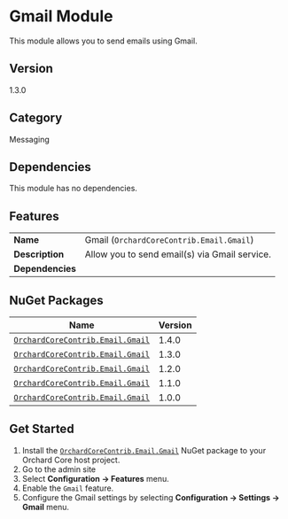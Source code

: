 # Gmail Module

This module allows you to send emails using Gmail.

## Version

1.3.0

## Category

Messaging

## Dependencies

This module has no dependencies.

## Features

|                  |                                               |
|------------------|-----------------------------------------------|
| **Name**         | Gmail (`OrchardCoreContrib.Email.Gmail`)      |
| **Description**  | Allow you to send email(s) via Gmail service. |
| **Dependencies** |                                               |

## NuGet Packages

| Name                                                                                                    | Version |
|---------------------------------------------------------------------------------------------------------|---------|
| [`OrchardCoreContrib.Email.Gmail`](https://www.nuget.org/packages/OrchardCoreContrib.Email.Gmail/1.4.0) | 1.4.0   |
| [`OrchardCoreContrib.Email.Gmail`](https://www.nuget.org/packages/OrchardCoreContrib.Email.Gmail/1.3.0) | 1.3.0   |
| [`OrchardCoreContrib.Email.Gmail`](https://www.nuget.org/packages/OrchardCoreContrib.Email.Gmail/1.2.0) | 1.2.0   |
| [`OrchardCoreContrib.Email.Gmail`](https://www.nuget.org/packages/OrchardCoreContrib.Email.Gmail/1.1.0) | 1.1.0   |
| [`OrchardCoreContrib.Email.Gmail`](https://www.nuget.org/packages/OrchardCoreContrib.Email.Gmail/1.0.0) | 1.0.0   |

## Get Started

1. Install the [`OrchardCoreContrib.Email.Gmail`](https://www.nuget.org/packages/OrchardCoreContrib.Email.Gmail/) NuGet package to your Orchard Core host project.
2. Go to the admin site
3. Select **Configuration -> Features** menu.
4. Enable the `Gmail` feature.
5. Configure the Gmail settings by selecting **Configuration -> Settings -> Gmail** menu.
